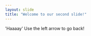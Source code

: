 ```yaml
---
layout: slide
title: "Welcome to our second slide!"
---
```

'Haaaay'
Use the left arrow to go back!
